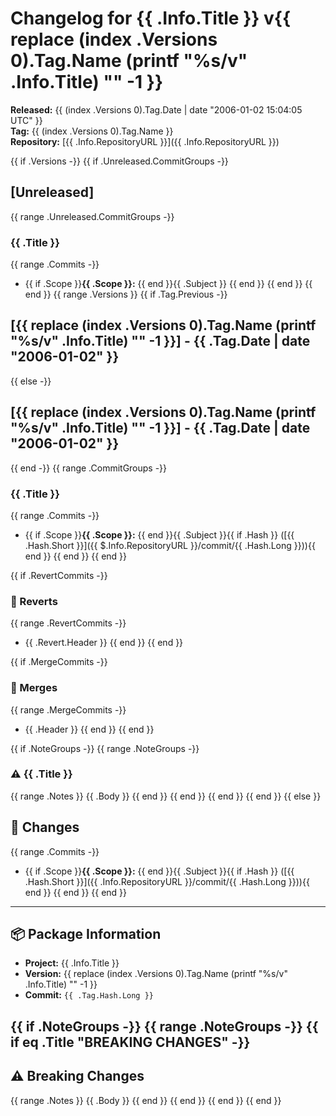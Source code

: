 # Changelog for {{ .Info.Title }} v{{ replace (index .Versions 0).Tag.Name (printf "%s/v" .Info.Title) "" -1 }}

**Released:** {{ (index .Versions 0).Tag.Date | date "2006-01-02 15:04:05 UTC" }}  
**Tag:** {{ (index .Versions 0).Tag.Name }}  
**Repository:** [{{ .Info.RepositoryURL }}]({{ .Info.RepositoryURL }})

{{ if .Versions -}}
{{ if .Unreleased.CommitGroups -}}
## [Unreleased]
{{ range .Unreleased.CommitGroups -}}
### {{ .Title }}
{{ range .Commits -}}
- {{ if .Scope }}**{{ .Scope }}:** {{ end }}{{ .Subject }}
{{ end }}
{{ end }}
{{ end }}
{{ range .Versions }}
{{ if .Tag.Previous -}}
## [{{ replace (index .Versions 0).Tag.Name (printf "%s/v" .Info.Title) "" -1 }}] - {{ .Tag.Date | date "2006-01-02" }}
{{ else -}}
## [{{ replace (index .Versions 0).Tag.Name (printf "%s/v" .Info.Title) "" -1 }}] - {{ .Tag.Date | date "2006-01-02" }}
{{ end -}}
{{ range .CommitGroups -}}
### {{ .Title }}
{{ range .Commits -}}
- {{ if .Scope }}**{{ .Scope }}:** {{ end }}{{ .Subject }}{{ if .Hash }} ([{{ .Hash.Short }}]({{ $.Info.RepositoryURL }}/commit/{{ .Hash.Long }})){{ end }}
{{ end }}
{{ end }}

{{ if .RevertCommits -}}
### 🔄 Reverts
{{ range .RevertCommits -}}
- {{ .Revert.Header }}
{{ end }}
{{ end }}

{{ if .MergeCommits -}}
### 🔀 Merges
{{ range .MergeCommits -}}
- {{ .Header }}
{{ end }}
{{ end }}

{{ if .NoteGroups -}}
{{ range .NoteGroups -}}
### ⚠️ {{ .Title }}
{{ range .Notes }}
{{ .Body }}
{{ end }}
{{ end }}
{{ end }}
{{ end }}
{{ else }}
## 📝 Changes

{{ range .Commits -}}
- {{ if .Scope }}**{{ .Scope }}:** {{ end }}{{ .Subject }}{{ if .Hash }} ([{{ .Hash.Short }}]({{ .Info.RepositoryURL }}/commit/{{ .Hash.Long }})){{ end }}
{{ end }}
{{ end }}

---

## 📦 Package Information

- **Project:** {{ .Info.Title }}
- **Version:** {{ replace (index .Versions 0).Tag.Name (printf "%s/v" .Info.Title) "" -1 }}
- **Commit:** `{{ .Tag.Hash.Long }}`

{{ if .NoteGroups -}}
{{ range .NoteGroups -}}
{{ if eq .Title "BREAKING CHANGES" -}}
---

## ⚠️ Breaking Changes

{{ range .Notes }}
{{ .Body }}
{{ end }}
{{ end }}
{{ end }}
{{ end }}

